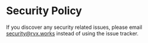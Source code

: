 # Security Policy

If you discover any security related issues, please email security@rvx.works instead of using the issue tracker.
